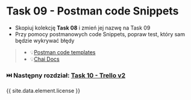 # Task 09 - Postman code Snippets

* Skopiuj kolekcję **Task 08** i zmień jej nazwę na Task 09
* Przy pomocy postmanowych code Snippets, popraw test, który sam będzie wykrywać błędy

> * 💡[Postman code templates](../code-templates/postman-code-templates.md)
> * 💡[Chai Docs](https://www.chaijs.com/)

### ⏭️ Następny rozdział: [Task 10 - Trello v2](10-task-trello-v2.md)

{{ site.data.element.license }}